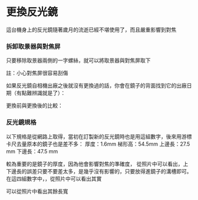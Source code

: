 # 更換反光鏡
這台機身上的反光鏡隨著歲月的流逝已經不堪使用了，而且嚴重影響到對焦

### 拆卸取景器與對焦屏
只要移除取景器兩側的一字螺絲，就可以將取景器與對焦屏取下

註：小心對焦屏很容易刮傷

如果反光鏡自相機出廠之後就沒有更換過的話，你會在鏡子的背面找到它的出廠日期（有點難辨識就是了）：

更換前與更換後的比較：

### 反光鏡規格
以下規格是從網路上取得，當初在訂製新的反光鏡時也是用這組數字，後來用游標卡尺去量原本的鏡子也是差不多：
厚度：1.6mm
梯形高：54.5mm
上邊長：27.5 mm
下邊長：47.5 mm

較為重要的是鏡子的厚度，因為他會影響對焦的準確度，
從照片中可以看出，上下邊長的誤差只要不要差太多，是幾乎沒有影響的，只要放得進鏡子的溝槽即可。
在這四組數字中，，從照片中可以看出其實

可以從照片中看出其餘長寬